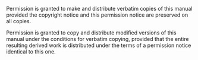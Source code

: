  Permission is granted to make and distribute verbatim copies of this manual provided the copyright notice and this permission notice are preserved on all copies.

 Permission is granted to copy and distribute modified versions of this manual under the conditions for verbatim copying, provided that the entire resulting derived work is distributed under the terms of a permission notice identical to this one.